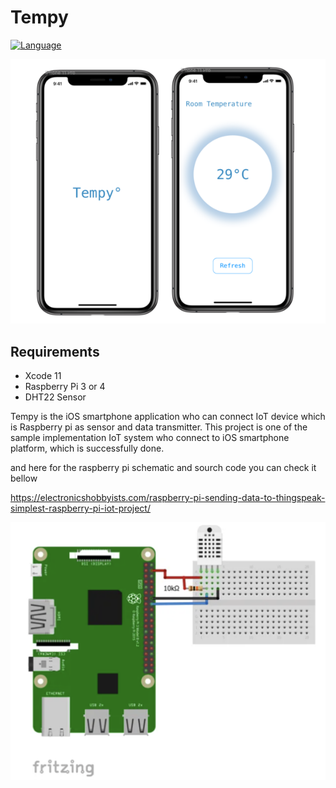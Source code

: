 # Tempy 
[![Language](http://img.shields.io/badge/language-swift-brightgreen.svg?style=flat)](https://developer.apple.com/swift)

![appDesign](https://github.com/milhamat/IotRoomTemp/blob/master/TempDesign500x.png)

## Requirements

- Xcode 11
- Raspberry Pi 3 or 4
- DHT22 Sensor

Tempy is the iOS smartphone application who can connect IoT device which is Raspberry pi as sensor and data transmitter. 
This project is one of the sample implementation IoT system who connect to iOS smartphone platform,
which is successfully done.

and here for the raspberry pi schematic and sourch code you can check it bellow

https://electronicshobbyists.com/raspberry-pi-sending-data-to-thingspeak-simplest-raspberry-pi-iot-project/

![Raspberry PinOut](https://github.com/milhamat/IotRoomTemp/blob/master/RaspberrypiSesorPinOut500x.png)
